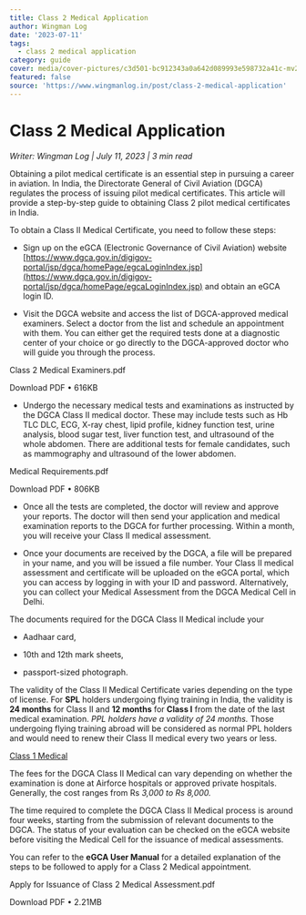 ```yaml
---
title: Class 2 Medical Application
author: Wingman Log
date: '2023-07-11'
tags:
  - class 2 medical application
category: guide
cover: media/cover-pictures/c3d501-bc912343a0a642d089993e598732a41c-mv2-1a266dec.webp
featured: false
source: 'https://www.wingmanlog.in/post/class-2-medical-application'
---
```


# Class 2 Medical Application

*Writer: Wingman Log | July 11, 2023 | 3 min read*

Obtaining a pilot medical certificate is an essential step in pursuing a career in aviation. In India, the Directorate General of Civil Aviation (DGCA) regulates the process of issuing pilot medical certificates. This article will provide a step-by-step guide to obtaining Class 2 pilot medical certificates in India.

To obtain a Class II Medical Certificate, you need to follow these steps:

*   Sign up on the eGCA (Electronic Governance of Civil Aviation) website [https://www.dgca.gov.in/digigov-portal/jsp/dgca/homePage/egcaLoginIndex.jsp](https://www.dgca.gov.in/digigov-portal/jsp/dgca/homePage/egcaLoginIndex.jsp) and obtain an eGCA login ID.

*   Visit the DGCA website and access the list of DGCA-approved medical examiners. Select a doctor from the list and schedule an appointment with them. You can either get the required tests done at a diagnostic center of your choice or go directly to the DGCA-approved doctor who will guide you through the process.

Class 2 Medical Examiners.pdf

Download PDF • 616KB

*   Undergo the necessary medical tests and examinations as instructed by the DGCA Class II medical doctor. These may include tests such as Hb TLC DLC, ECG, X-ray chest, lipid profile, kidney function test, urine analysis, blood sugar test, liver function test, and ultrasound of the whole abdomen. There are additional tests for female candidates, such as mammography and ultrasound of the lower abdomen.

Medical Requirements.pdf

Download PDF • 806KB

*   Once all the tests are completed, the doctor will review and approve your reports. The doctor will then send your application and medical examination reports to the DGCA for further processing. Within a month, you will receive your Class II medical assessment.

*   Once your documents are received by the DGCA, a file will be prepared in your name, and you will be issued a file number. Your Class II medical assessment and certificate will be uploaded on the eGCA portal, which you can access by logging in with your ID and password. Alternatively, you can collect your Medical Assessment from the DGCA Medical Cell in Delhi.

The documents required for the DGCA Class II Medical include your

*   Aadhaar card,
    
*   10th and 12th mark sheets,
    
*   passport-sized photograph.

The validity of the Class II Medical Certificate varies depending on the type of license. For **SPL** holders undergoing flying training in India, the validity is **24 months** for Class II and **12 months** for **Class I** from the date of the last medical examination. *PPL holders have a validity of 24 months.* Those undergoing flying training abroad will be considered as normal PPL holders and would need to renew their Class II medical every two years or less.

[Class 1 Medical](https://www.wingmanlog.in/post/class-1-medical-for-pilots)

The fees for the DGCA Class II Medical can vary depending on whether the examination is done at Airforce hospitals or approved private hospitals. Generally, the cost ranges from Rs *3,000 to Rs 8,000.*

The time required to complete the DGCA Class II Medical process is around four weeks, starting from the submission of relevant documents to the DGCA. The status of your evaluation can be checked on the eGCA website before visiting the Medical Cell for the issuance of medical assessments.

You can refer to the **eGCA User Manual** for a detailed explanation of the steps to be followed to apply for a Class 2 Medical appointment.

Apply for Issuance of Class 2 Medical Assessment.pdf

Download PDF • 2.21MB
